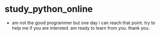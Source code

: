 # study_python_online
- am not the good programmer but one day i can reach that point. 
try to help me if you are intersted. am ready to learn from you.
thank you.
